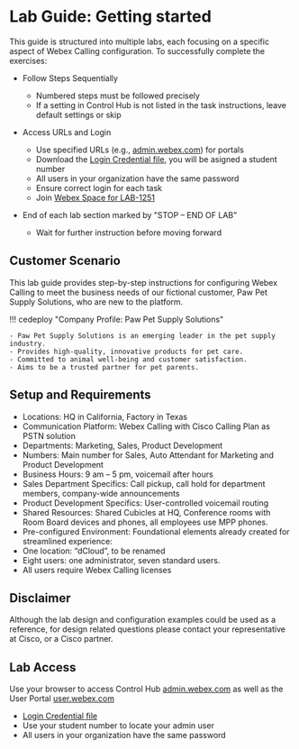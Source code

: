 # Lab Guide: Getting started

This guide is structured into multiple labs, each focusing on a specific aspect of Webex Calling configuration. To successfully complete the exercises:

- Follow Steps Sequentially

    * Numbered steps must be followed precisely
    * If a setting in Control Hub is not listed in the task instructions, leave default settings or skip

- Access URLs and Login

    * Use specified URLs (e.g., [admin.webex.com](https://admin.webex.com)) for portals
    * Download the [Login Credential file](assets/Wx1_WxC_StudentCredentials.xlsx), you will be asigned a student number
    * All users in your organization have the same password
    * Ensure correct login for each task
    * Join [Webex Space for LAB-1251](https://eurl.io/#oT7O5ivEP)

- End of each lab section marked by "STOP – END OF LAB”

    * Wait for further instruction before moving forward


## Customer Scenario

This lab guide provides step-by-step instructions for configuring Webex Calling to meet the business needs of our fictional customer, Paw Pet Supply Solutions, who are new to the platform.

!!! cedeploy "Company Profile: Paw Pet Supply Solutions"

    - Paw Pet Supply Solutions is an emerging leader in the pet supply industry. 
    - Provides high-quality, innovative products for pet care. 
    - Committed to animal well-being and customer satisfaction. 
    - Aims to be a trusted partner for pet parents.

## Setup and Requirements
- Locations: HQ in California, Factory in Texas
- Communication Platform: Webex Calling with Cisco Calling Plan as PSTN solution
- Departments: Marketing, Sales, Product Development
- Numbers: Main number for Sales, Auto Attendant for Marketing and Product Development
- Business Hours: 9 am – 5 pm, voicemail after hours
- Sales Department Specifics: Call pickup, call hold for department members, company-wide announcements
- Product Development Specifics: User-controlled voicemail routing
- Shared Resources: Shared Cubicles at HQ, Conference rooms with Room Board devices and phones, all employees use MPP phones.
- Pre-configured Environment: Foundational elements already created for streamlined experience:
- One location: “dCloud”, to be renamed
- Eight users: one administrator, seven standard users.
- All users require Webex Calling licenses 



## Disclaimer

Although the lab design and configuration examples could be used as a reference, for design related questions please contact your representative at Cisco, or a Cisco partner.

## Lab Access

Use your browser to access Control Hub  [admin.webex.com](https://admin.webex.com) as well as the User Portal [user.webex.com](https://user.webex.com)

- [Login Credential file](assets/Wx1_WxC_StudentCredentials.xlsx)
- Use your student number to locate your admin user
- All users in your organization have the same password


